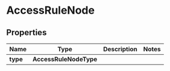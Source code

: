 

# AccessRuleNode


## Properties

| Name | Type | Description | Notes |
|------------ | ------------- | ------------- | -------------|
|**type** | **AccessRuleNodeType** |  |  |



